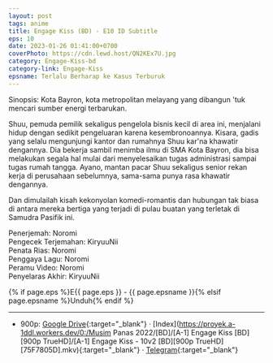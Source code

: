 ```yaml
---
layout: post
tags: anime
title: Engage Kiss (BD) - E10 ID Subtitle
eps: 10
date: 2023-01-26 01:41:00+0700
coverPhoto: https://cdn.lewd.host/QN2KEx7U.jpg
category: Engage-Kiss-bd
category-link: Engage-Kiss
epsname: Terlalu Berharap ke Kasus Terburuk
---
```


Sinopsis: Kota Bayron, kota metropolitan melayang yang dibangun 'tuk mencari sumber energi terbarukan.

Shuu, pemuda pemilik sekaligus pengelola bisnis kecil di area ini, menjalani hidup dengan sedikit pengeluaran karena kesembronoannya.
Kisara, gadis yang selalu mengunjungi kantor dan rumahnya Shuu kar'na khawatir dengannya. Dia bekerja sambil menimba ilmu di SMA Kota Bayron, dia bisa melakukan segala hal mulai dari menyelesaikan tugas administrasi sampai tugas rumah tangga.
Ayano, mantan pacar Shuu sekaligus senior rekan kerja di perusahaan sebelumnya, sama-sama punya rasa khawatir dengannya.

Dan dimulailah kisah kekonyolan komedi-romantis dan hubungan tak biasa di antara mereka bertiga yang terjadi di pulau buatan yang terletak di Samudra Pasifik ini.

Penerjemah: Noromi<br>
Pengecek Terjemahan: KiryuuNii<br>
Penata Rias: Noromi<br>
Penggaya Lagu: Noromi<br>
Peramu Video: Noromi<br>
Penyelaras Akhir: KiryuuNii<br>

{% if page.eps %}E{{ page.eps }} - {{ page.epsname }}{% elsif page.epsname %}Unduh{% endif %}

---
- 900p: [Google Drive](https://drive.google.com/file/d/17zruW_kTw0xEemm3csgfJrft9ch8FoDe/view?usp=share_link){:target="_blank"} &middot; [Index](https://proyek.a-1ddl.workers.dev/0:/Musim Panas 2022/[BD]/[A-1] Engage Kiss [BD][900p TrueHD]/[A-1] Engage Kiss - 10v2 [BD][900p TrueHD][75F7805D].mkv){:target="_blank"} &middot; [Telegram](https://t.me/a1fansubweeklies/187){:target="_blank"}
